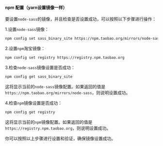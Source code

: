 #### npm 配置（yarn设置镜像一样）
要设置`node-sass`的镜像，并且检查是否设置成功，可以按照以下步骤进行操作：

1.设置`node-sass`镜像：

```bash
npm config set sass_binary_site https://npm.taobao.org/mirrors/node-sass
```

2.设置`npm`淘宝镜像：

```bash
npm config set registry https://registry.npm.taobao.org
```

3.检查`node-sass`镜像设置是否成功：

```bash
npm config get sass_binary_site
```

这将显示当前的`node-sass`镜像配置。如果返回的值是`https://npm.taobao.org/mirrors/node-sass`，则说明设置成功。

4.检查`npm`镜像设置是否成功：

```bash
npm config get registry
```

这将显示当前的`npm`镜像配置。如果返回的值是`https://registry.npm.taobao.org`，则说明设置成功。

你可以按照以上步骤进行设置和验证，确保镜像设置成功。